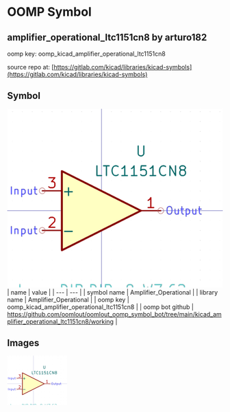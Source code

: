 # OOMP Symbol  
## amplifier_operational_ltc1151cn8  by arturo182  
  
oomp key: oomp_kicad_amplifier_operational_ltc1151cn8  
  
source repo at: [https://gitlab.com/kicad/libraries/kicad-symbols](https://gitlab.com/kicad/libraries/kicad-symbols)  
## Symbol  
  
[![working.png](working_600.png)](working.png)  
| name | value | 
| --- | --- | 
| symbol name | Amplifier_Operational | 
| library name | Amplifier_Operational | 
| oomp key | oomp_kicad_amplifier_operational_ltc1151cn8 | 
| oomp bot github | https://github.com/oomlout/oomlout_oomp_symbol_bot/tree/main/kicad_amplifier_operational_ltc1151cn8/working | 
## Images  
  
[![working.png](working_140.png)](working.png)  
